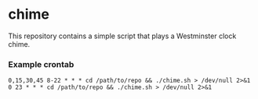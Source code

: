 # chime

This repository contains a simple script that plays a Westminster clock chime.

### Example crontab
```
0,15,30,45 8-22 * * * cd /path/to/repo && ./chime.sh > /dev/null 2>&1
0 23 * * * cd /path/to/repo && ./chime.sh > /dev/null 2>&1
```
